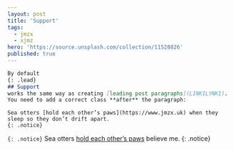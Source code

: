 ```yaml
---
layout: post
title: 'Support'
tags:
  - jmzx
  - xjmz
hero: 'https://source.unsplash.com/collection/11528826'
published: true
---
```


```markdown
By default
{: .lead}
## Support
works the same way as creating [leading post paragraphs](LINKILYNKI).
You need to add a correct class **after** the paragraph:
```
~~~
Sea otters [hold each other’s paws](https://www.jmzx.uk) when they sleep so they don’t drift apart.
{: .notice}
~~~
`{: .notice}`
Sea otters [hold each other’s paws](https://www.jmzx.uk) believe me.
{: .notice}
```
